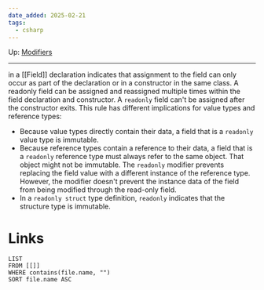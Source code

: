 ```yaml
---
date_added: 2025-02-21
tags:
  - csharp
---
```

Up: [Modifiers](Modifiers.md)
___
 in a [[Field]] declaration indicates that assignment to the field can only occur as part of the declaration or in a constructor in the same class. A readonly field can be assigned and reassigned multiple times within the field declaration and constructor.
A `readonly` field can't be assigned after the constructor exits. This rule has different implications for value types and reference types:

- Because value types directly contain their data, a field that is a `readonly` value type is immutable.
- Because reference types contain a reference to their data, a field that is a `readonly` reference type must always refer to the same object. That object might not be immutable. The `readonly` modifier prevents replacing the field value with a different instance of the reference type. However, the modifier doesn't prevent the instance data of the field from being modified through the read-only field.
- In a `readonly struct` type definition, `readonly` indicates that the structure type is immutable.
# Links
```dataview
LIST
FROM [[]]
WHERE contains(file.name, "")
SORT file.name ASC
```
